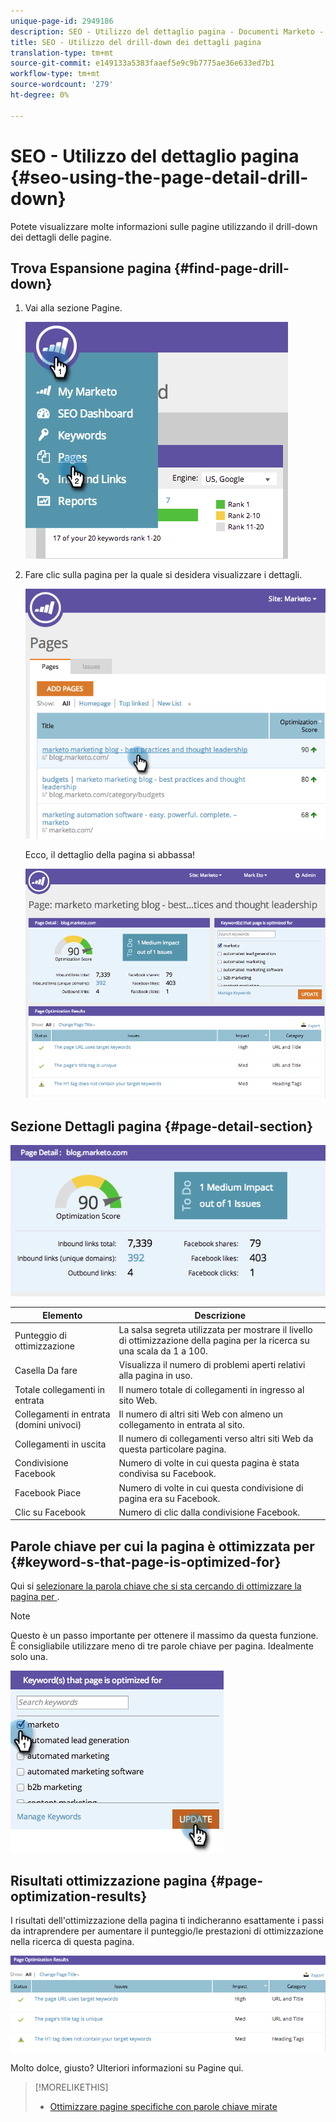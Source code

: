 ```yaml
---
unique-page-id: 2949186
description: SEO - Utilizzo del dettaglio pagina - Documenti Marketo - Documentazione prodotto
title: SEO - Utilizzo del drill-down dei dettagli pagina
translation-type: tm+mt
source-git-commit: e149133a5383faaef5e9c9b7775ae36e633ed7b1
workflow-type: tm+mt
source-wordcount: '279'
ht-degree: 0%

---
```



# SEO - Utilizzo del dettaglio pagina {#seo-using-the-page-detail-drill-down}

Potete visualizzare molte informazioni sulle pagine utilizzando il drill-down dei dettagli delle pagine.

## Trova Espansione pagina {#find-page-drill-down}

1. Vai alla sezione Pagine.

   ![](assets/image2014-9-17-21-3a54-3a53.png)

1. Fare clic sulla pagina per la quale si desidera visualizzare i dettagli.

   ![](assets/image2014-9-17-21-3a54-3a58.png)

   Ecco, il dettaglio della pagina si abbassa!

   ![](assets/image2014-9-17-21-3a55-3a2.png)

## Sezione Dettagli pagina {#page-detail-section}

![](assets/image2014-9-17-21-3a55-3a46.png)

| Elemento | Descrizione |
|---|---|
| Punteggio di ottimizzazione | La salsa segreta utilizzata per mostrare il livello di ottimizzazione della pagina per la ricerca su una scala da 1 a 100. |
| Casella Da fare | Visualizza il numero di problemi aperti relativi alla pagina in uso. |
| Totale collegamenti in entrata | Il numero totale di collegamenti in ingresso al sito Web. |
| Collegamenti in entrata (domini univoci) | Il numero di altri siti Web con almeno un collegamento in entrata al sito. |
| Collegamenti in uscita | Il numero di collegamenti verso altri siti Web da questa particolare pagina. |
| Condivisione Facebook | Numero di volte in cui questa pagina è stata condivisa su Facebook. |
| Facebook Piace | Numero di volte in cui questa condivisione di pagina era su Facebook. |
| Clic su Facebook | Numero di clic dalla condivisione Facebook. |

## Parole chiave per cui la pagina è ottimizzata per {#keyword-s-that-page-is-optimized-for}

Qui si [selezionare la parola chiave che si sta cercando di ottimizzare la pagina per ](../../../../product-docs/additional-apps/seo/keywords/seo-optimize-specific-pages-with-targeted-keywords.md).

>[!NOTE]
>
>Questo è un passo importante per ottenere il massimo da questa funzione. È consigliabile utilizzare meno di tre parole chiave per pagina. Idealmente solo una.

![](assets/image2014-9-17-21-3a56-3a35.png)

## Risultati ottimizzazione pagina {#page-optimization-results}

I risultati dell&#39;ottimizzazione della pagina ti indicheranno esattamente i passi da intraprendere per aumentare il punteggio/le prestazioni di ottimizzazione nella ricerca di questa pagina.

![](assets/image2014-9-17-21-3a56-3a41.png)

Molto dolce, giusto? Ulteriori informazioni su Pagine qui.

>[!MORELIKETHIS]
>
>* [Ottimizzare pagine specifiche con parole chiave mirate](../../../../product-docs/additional-apps/seo/keywords/seo-optimize-specific-pages-with-targeted-keywords.md)

>



